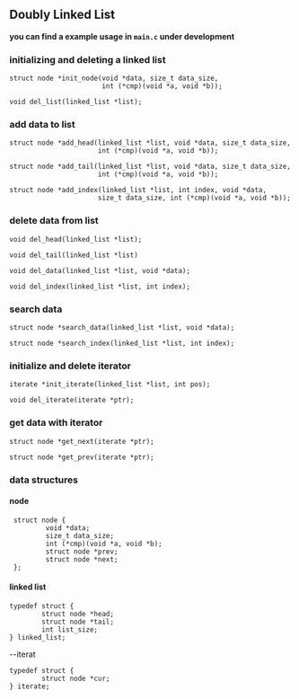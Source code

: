 Doubly Linked List
---

**you can find a example usage in `main.c` __under development__**


### initializing and deleting a linked list

    struct node *init_node(void *data, size_t data_size,
                           int (*cmp)(void *a, void *b));

    void del_list(linked_list *list);

### add data to list

    struct node *add_head(linked_list *list, void *data, size_t data_size,
                          int (*cmp)(void *a, void *b));

    struct node *add_tail(linked_list *list, void *data, size_t data_size,
                          int (*cmp)(void *a, void *b));

    struct node *add_index(linked_list *list, int index, void *data,
                          size_t data_size, int (*cmp)(void *a, void *b));

### delete data from list

    void del_head(linked_list *list);

    void del_tail(linked_list *list)

    void del_data(linked_list *list, void *data);

    void del_index(linked_list *list, int index);

### search data

    struct node *search_data(linked_list *list, void *data);

    struct node *search_index(linked_list *list, int index);

### initialize and delete iterator

    iterate *init_iterate(linked_list *list, int pos);

    void del_iterate(iterate *ptr);

### get data with iterator

    struct node *get_next(iterate *ptr);

    struct node *get_prev(iterate *ptr);


### data structures

  #### node

     struct node {
             void *data;
             size_t data_size;
             int (*cmp)(void *a, void *b);
             struct node *prev;
             struct node *next;
     };

  #### linked list

    typedef struct {
            struct node *head;
            struct node *tail;
            int list_size;
    } linked_list;

  --iterat

    typedef struct {
            struct node *cur;
    } iterate;
